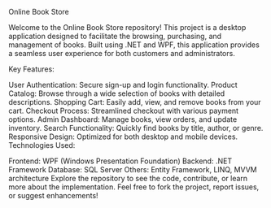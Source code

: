 Online Book Store

Welcome to the Online Book Store repository! This project is a desktop application designed to facilitate the browsing, purchasing, and management of books. Built using .NET and WPF, this application provides a seamless user experience for both customers and administrators.

Key Features:

User Authentication: Secure sign-up and login functionality.
Product Catalog: Browse through a wide selection of books with detailed descriptions.
Shopping Cart: Easily add, view, and remove books from your cart.
Checkout Process: Streamlined checkout with various payment options.
Admin Dashboard: Manage books, view orders, and update inventory.
Search Functionality: Quickly find books by title, author, or genre.
Responsive Design: Optimized for both desktop and mobile devices.
Technologies Used:

Frontend: WPF (Windows Presentation Foundation)
Backend: .NET Framework
Database: SQL Server
Others: Entity Framework, LINQ, MVVM architecture
Explore the repository to see the code, contribute, or learn more about the implementation. Feel free to fork the project, report issues, or suggest enhancements!
